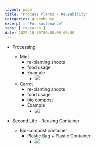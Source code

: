 ```yaml
---
layout: page
title: "Process Plants - Reusability"
categories: greenhouse
excerpt : "For sustenance"
tags: [ research ]
date: 2022-10-30T00:00:00-00:00
---
```



* Processing
  * Mint
    * re-planting shoots
    * food usage
    * Example
      * <a href="https://lh5.googleusercontent.com/LUrybMncV6dZZohPkO0-AlgM-v2Z8XpH8XJA3b6arJZHQ-7US8Ok7s7k2JtNfZ1hfpw=w2400?source=screenshot.guru"> <img src="https://lh5.googleusercontent.com/LUrybMncV6dZZohPkO0-AlgM-v2Z8XpH8XJA3b6arJZHQ-7US8Ok7s7k2JtNfZ1hfpw=w1200-h630-p" /> </a>
  * Carrot
    * re-planting shoots
    * food usage
    * bio compost
    * Example  
      * <a href="https://lh4.googleusercontent.com/11cGVlR8g9nHTjcL30-VBbnnRJ2WM1vAHst4MzX57s4Bp36V6i3gSOyy3Prd0WQfahQ=w2400?source=screenshot.guru"> <img src="https://lh4.googleusercontent.com/11cGVlR8g9nHTjcL30-VBbnnRJ2WM1vAHst4MzX57s4Bp36V6i3gSOyy3Prd0WQfahQ=w1200-h630-p" /> </a>

* Second Life - Reusing Container
  * Bio-compost container
    * Plastic Bag + Plastic Container
      * <a href="https://lh4.googleusercontent.com/MD_l0cFSMdnl1F3_qIwuFOJSFHQU2ORZ0AZ0BvHNi2zTD7dui_Mrojf2oVU9II0kvSU=w2400?source=screenshot.guru"> <img src="https://lh4.googleusercontent.com/MD_l0cFSMdnl1F3_qIwuFOJSFHQU2ORZ0AZ0BvHNi2zTD7dui_Mrojf2oVU9II0kvSU=w1200-h630-p" /> </a>

